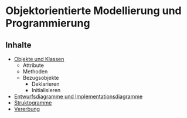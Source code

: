 # Objektorientierte Modellierung und Programmierung

## Inhalte

- [Objekte und Klassen](Objekte-und-Klassen.md)
  - Attribute
  - Methoden
  - Bezugsobjekte
    - Deklarieren
    - Initialisieren
- [Entwurfsdiagramme und Implementationsdiagramme](Entwurfsdiagramme-und-Implementationsdiagramme.md)
- [Struktogramme](Struktogramme.md)
- [Vererbung](Vererbung.md)
